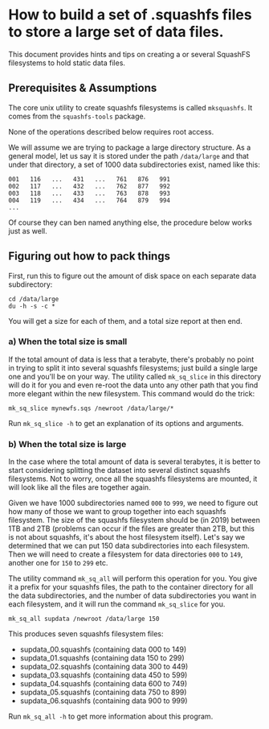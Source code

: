 
# How to build a set of .squashfs files to store a large set of data files.

This document provides hints and tips on creating a or several
SquashFS filesystems to hold static data files.

## Prerequisites & Assumptions

The core unix utility to create squashfs filesystems is called
`mksquashfs`.  It comes from the `squashfs-tools` package.

None of the operations described below requires root access.

We will assume we are trying to package a large directory structure.
As a general model, let us say it is stored under the path `/data/large`
and that under that directory, a set of 1000 data subdirectories
exist, named like this:

```
001   116   ...   431   ...   761   876   991
002   117   ...   432   ...   762   877   992
003   118   ...   433   ...   763   878   993
004   119   ...   434   ...   764   879   994
...
```

Of course they can ben named anything else, the procedure below
works just as well.

## Figuring out how to pack things

First, run this to figure out the amount of disk space on each
separate data subdirectory:

```
cd /data/large
du -h -s -c *
```

You will get a size for each of them, and a total size report at
then end.

### a) When the total size is small

If the total amount of data is less that a terabyte, there's probably
no point in trying to split it into several squashfs filesystems;
just build a single large one and you'll be on your way. The utility
called `mk_sq_slice` in this directory will do it for you and even
re-root the data unto any other path that you find more elegant
within the new filesystem. This command would do the trick:

```
mk_sq_slice mynewfs.sqs /newroot /data/large/*
```

Run `mk_sq_slice -h` to get an explanation of its options and arguments.

### b) When the total size is large

In the case where the total amount of data is several terabytes,
it is better to start considering splitting the dataset into several
distinct squashfs filesystems. Not to worry, once all the squashfs
filesystems are mounted, it will look like all the files are together
again.

Given we have 1000 subdirectories named `000` to `999`, we need to figure
out how many of those we want to group together into each squashfs
filesystem. The size of the squashfs filesystem should be (in 2019) between
1TB and 2TB (problems can occur if the files are greater than 2TB, but
this is not about squashfs, it's about the host filesystem itself).
Let's say we determined that we can put 150 data subdirectories into
each filesystem. Then we will need to create a filesystem for data
directories `000` to `149`, another one for `150` to `299` etc.

The utility command `mk_sq_all` will perform this operation for
you. You give it a prefix for your squashfs files, the path to
the container directory for all the data subdirectories, and
the number of data subdirectories you want in each filesystem,
and it will run the command `mk_sq_slice` for you.

```
mk_sq_all supdata /newroot /data/large 150
```

This produces seven squashfs filesystem files:

* supdata_00.squashfs (containing data 000 to 149)
* supdata_01.squashfs (containing data 150 to 299)
* supdata_02.squashfs (containing data 300 to 449)
* supdata_03.squashfs (containing data 450 to 599)
* supdata_04.squashfs (containing data 600 to 749)
* supdata_05.squashfs (containing data 750 to 899)
* supdata_06.squashfs (containing data 900 to 999)

Run `mk_sq_all -h` to get more information about this program.

